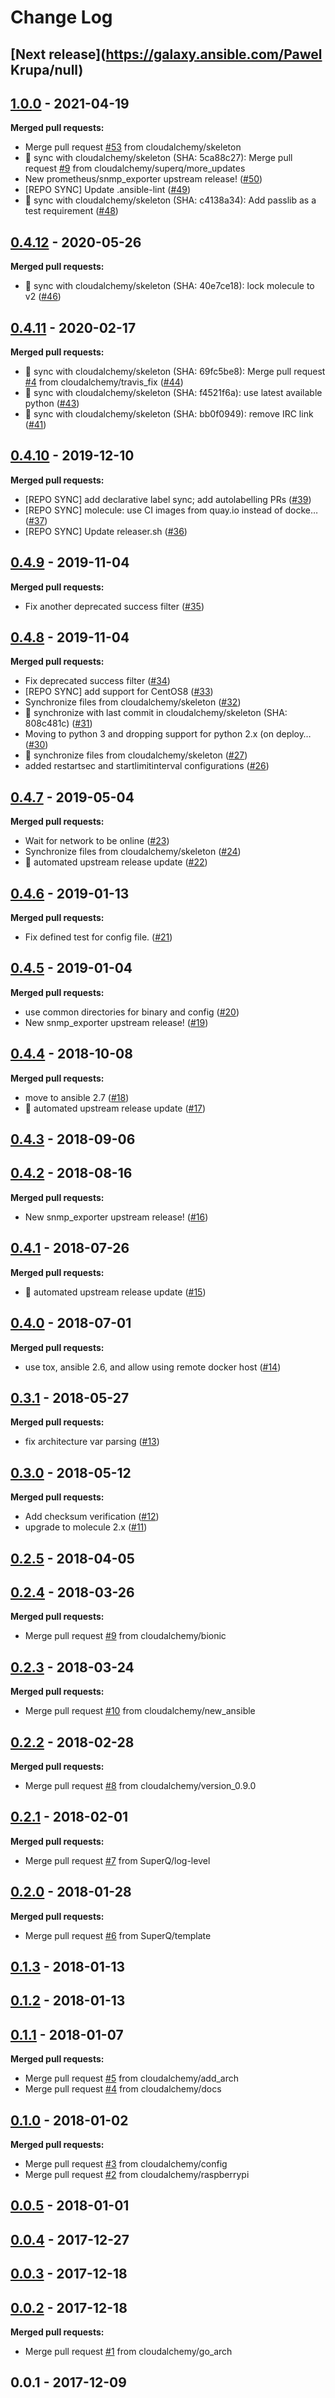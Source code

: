 # Change Log

## [**Next release**](https://galaxy.ansible.com/Pawel Krupa/null)

## [1.0.0] - 2021-04-19
**Merged pull requests:**

- Merge pull request [#53](https://github.com/cloudalchemy/ansible-snmp-exporter/issues/53) from cloudalchemy/skeleton
- :robot: sync with cloudalchemy/skeleton (SHA: 5ca88c27): Merge pull request [#9](https://github.com/cloudalchemy/ansible-snmp-exporter/issues/9) from cloudalchemy/superq/more_updates
- New prometheus/snmp_exporter upstream release! ([#50](https://github.com/cloudalchemy/ansible-snmp-exporter/issues/50))
- [REPO SYNC] Update .ansible-lint ([#49](https://github.com/cloudalchemy/ansible-snmp-exporter/issues/49))
- :robot: sync with cloudalchemy/skeleton (SHA: c4138a34): Add passlib as a test requirement ([#48](https://github.com/cloudalchemy/ansible-snmp-exporter/issues/48))


## [0.4.12] - 2020-05-26
**Merged pull requests:**

- :robot: sync with cloudalchemy/skeleton (SHA: 40e7ce18): lock molecule to v2 ([#46](https://github.com/cloudalchemy/ansible-snmp-exporter/issues/46))


## [0.4.11] - 2020-02-17
**Merged pull requests:**

- :robot: sync with cloudalchemy/skeleton (SHA: 69fc5be8): Merge pull request [#4](https://github.com/cloudalchemy/ansible-snmp-exporter/issues/4) from cloudalchemy/travis_fix ([#44](https://github.com/cloudalchemy/ansible-snmp-exporter/issues/44))
- :robot: sync with cloudalchemy/skeleton (SHA: f4521f6a): use latest available python ([#43](https://github.com/cloudalchemy/ansible-snmp-exporter/issues/43))
- :robot: sync with cloudalchemy/skeleton (SHA: bb0f0949): remove IRC link ([#41](https://github.com/cloudalchemy/ansible-snmp-exporter/issues/41))


## [0.4.10] - 2019-12-10
**Merged pull requests:**

- [REPO SYNC] add declarative label sync; add autolabelling PRs ([#39](https://github.com/cloudalchemy/ansible-snmp-exporter/issues/39))
- [REPO SYNC] molecule: use CI images from quay.io instead of docke… ([#37](https://github.com/cloudalchemy/ansible-snmp-exporter/issues/37))
- [REPO SYNC] Update releaser.sh ([#36](https://github.com/cloudalchemy/ansible-snmp-exporter/issues/36))


## [0.4.9] - 2019-11-04
**Merged pull requests:**

- Fix another deprecated success filter ([#35](https://github.com/cloudalchemy/ansible-snmp-exporter/issues/35))


## [0.4.8] - 2019-11-04
**Merged pull requests:**

- Fix deprecated success filter ([#34](https://github.com/cloudalchemy/ansible-snmp-exporter/issues/34))
- [REPO SYNC] add support for CentOS8 ([#33](https://github.com/cloudalchemy/ansible-snmp-exporter/issues/33))
- Synchronize files from cloudalchemy/skeleton ([#32](https://github.com/cloudalchemy/ansible-snmp-exporter/issues/32))
- :robot: synchronize with last commit in cloudalchemy/skeleton (SHA: 808c481c) ([#31](https://github.com/cloudalchemy/ansible-snmp-exporter/issues/31))
- Moving to python 3 and dropping support for python 2.x (on deploy… ([#30](https://github.com/cloudalchemy/ansible-snmp-exporter/issues/30))
- :robot: synchronize files from cloudalchemy/skeleton ([#27](https://github.com/cloudalchemy/ansible-snmp-exporter/issues/27))
- added restartsec and startlimitinterval configurations ([#26](https://github.com/cloudalchemy/ansible-snmp-exporter/issues/26))


## [0.4.7] - 2019-05-04
**Merged pull requests:**

- Wait for network to be online ([#23](https://github.com/cloudalchemy/ansible-snmp-exporter/issues/23))
- Synchronize files from cloudalchemy/skeleton ([#24](https://github.com/cloudalchemy/ansible-snmp-exporter/issues/24))
- :tada: automated upstream release update ([#22](https://github.com/cloudalchemy/ansible-snmp-exporter/issues/22))


## [0.4.6] - 2019-01-13
**Merged pull requests:**

- Fix defined test for config file. ([#21](https://github.com/cloudalchemy/ansible-snmp-exporter/issues/21))


## [0.4.5] - 2019-01-04
**Merged pull requests:**

- use common directories for binary and config ([#20](https://github.com/cloudalchemy/ansible-snmp-exporter/issues/20))
- New snmp_exporter upstream release! ([#19](https://github.com/cloudalchemy/ansible-snmp-exporter/issues/19))


## [0.4.4] - 2018-10-08
**Merged pull requests:**

- move to ansible 2.7 ([#18](https://github.com/cloudalchemy/ansible-snmp-exporter/issues/18))
- :tada: automated upstream release update ([#17](https://github.com/cloudalchemy/ansible-snmp-exporter/issues/17))


## [0.4.3] - 2018-09-06

## [0.4.2] - 2018-08-16
**Merged pull requests:**

- New snmp_exporter upstream release! ([#16](https://github.com/cloudalchemy/ansible-snmp-exporter/issues/16))


## [0.4.1] - 2018-07-26
**Merged pull requests:**

- :tada: automated upstream release update ([#15](https://github.com/cloudalchemy/ansible-snmp-exporter/issues/15))


## [0.4.0] - 2018-07-01
**Merged pull requests:**

- use tox, ansible 2.6, and allow using remote docker host ([#14](https://github.com/cloudalchemy/ansible-snmp-exporter/issues/14))


## [0.3.1] - 2018-05-27
**Merged pull requests:**

- fix architecture var parsing ([#13](https://github.com/cloudalchemy/ansible-snmp-exporter/issues/13))


## [0.3.0] - 2018-05-12
**Merged pull requests:**

- Add checksum verification ([#12](https://github.com/cloudalchemy/ansible-snmp-exporter/issues/12))
- upgrade to molecule 2.x ([#11](https://github.com/cloudalchemy/ansible-snmp-exporter/issues/11))


## [0.2.5] - 2018-04-05

## [0.2.4] - 2018-03-26
**Merged pull requests:**

- Merge pull request [#9](https://github.com/cloudalchemy/ansible-snmp-exporter/issues/9) from cloudalchemy/bionic


## [0.2.3] - 2018-03-24
**Merged pull requests:**

- Merge pull request [#10](https://github.com/cloudalchemy/ansible-snmp-exporter/issues/10) from cloudalchemy/new_ansible


## [0.2.2] - 2018-02-28
**Merged pull requests:**

- Merge pull request [#8](https://github.com/cloudalchemy/ansible-snmp-exporter/issues/8) from cloudalchemy/version_0.9.0


## [0.2.1] - 2018-02-01
**Merged pull requests:**

- Merge pull request [#7](https://github.com/cloudalchemy/ansible-snmp-exporter/issues/7) from SuperQ/log-level


## [0.2.0] - 2018-01-28
**Merged pull requests:**

- Merge pull request [#6](https://github.com/cloudalchemy/ansible-snmp-exporter/issues/6) from SuperQ/template


## [0.1.3] - 2018-01-13

## [0.1.2] - 2018-01-13

## [0.1.1] - 2018-01-07
**Merged pull requests:**

- Merge pull request [#5](https://github.com/cloudalchemy/ansible-snmp-exporter/issues/5) from cloudalchemy/add_arch
- Merge pull request [#4](https://github.com/cloudalchemy/ansible-snmp-exporter/issues/4) from cloudalchemy/docs


## [0.1.0] - 2018-01-02
**Merged pull requests:**

- Merge pull request [#3](https://github.com/cloudalchemy/ansible-snmp-exporter/issues/3) from cloudalchemy/config
- Merge pull request [#2](https://github.com/cloudalchemy/ansible-snmp-exporter/issues/2) from cloudalchemy/raspberrypi


## [0.0.5] - 2018-01-01

## [0.0.4] - 2017-12-27

## [0.0.3] - 2017-12-18

## [0.0.2] - 2017-12-18
**Merged pull requests:**

- Merge pull request [#1](https://github.com/cloudalchemy/ansible-snmp-exporter/issues/1) from cloudalchemy/go_arch


## 0.0.1 - 2017-12-09

[Unreleased]: https://github.com/cloudalchemy/ansible-snmp-exporter/compare/1.0.0...HEAD
[1.0.0]: https://github.com/cloudalchemy/ansible-snmp-exporter/compare/0.4.12...1.0.0
[0.4.12]: https://github.com/cloudalchemy/ansible-snmp-exporter/compare/0.4.11...0.4.12
[0.4.11]: https://github.com/cloudalchemy/ansible-snmp-exporter/compare/0.4.10...0.4.11
[0.4.10]: https://github.com/cloudalchemy/ansible-snmp-exporter/compare/0.4.9...0.4.10
[0.4.9]: https://github.com/cloudalchemy/ansible-snmp-exporter/compare/0.4.8...0.4.9
[0.4.8]: https://github.com/cloudalchemy/ansible-snmp-exporter/compare/0.4.7...0.4.8
[0.4.7]: https://github.com/cloudalchemy/ansible-snmp-exporter/compare/0.4.6...0.4.7
[0.4.6]: https://github.com/cloudalchemy/ansible-snmp-exporter/compare/0.4.5...0.4.6
[0.4.5]: https://github.com/cloudalchemy/ansible-snmp-exporter/compare/0.4.4...0.4.5
[0.4.4]: https://github.com/cloudalchemy/ansible-snmp-exporter/compare/0.4.3...0.4.4
[0.4.3]: https://github.com/cloudalchemy/ansible-snmp-exporter/compare/0.4.2...0.4.3
[0.4.2]: https://github.com/cloudalchemy/ansible-snmp-exporter/compare/0.4.1...0.4.2
[0.4.1]: https://github.com/cloudalchemy/ansible-snmp-exporter/compare/0.4.0...0.4.1
[0.4.0]: https://github.com/cloudalchemy/ansible-snmp-exporter/compare/0.3.1...0.4.0
[0.3.1]: https://github.com/cloudalchemy/ansible-snmp-exporter/compare/0.3.0...0.3.1
[0.3.0]: https://github.com/cloudalchemy/ansible-snmp-exporter/compare/0.2.5...0.3.0
[0.2.5]: https://github.com/cloudalchemy/ansible-snmp-exporter/compare/0.2.4...0.2.5
[0.2.4]: https://github.com/cloudalchemy/ansible-snmp-exporter/compare/0.2.3...0.2.4
[0.2.3]: https://github.com/cloudalchemy/ansible-snmp-exporter/compare/0.2.2...0.2.3
[0.2.2]: https://github.com/cloudalchemy/ansible-snmp-exporter/compare/0.2.1...0.2.2
[0.2.1]: https://github.com/cloudalchemy/ansible-snmp-exporter/compare/0.2.0...0.2.1
[0.2.0]: https://github.com/cloudalchemy/ansible-snmp-exporter/compare/0.1.3...0.2.0
[0.1.3]: https://github.com/cloudalchemy/ansible-snmp-exporter/compare/0.1.2...0.1.3
[0.1.2]: https://github.com/cloudalchemy/ansible-snmp-exporter/compare/0.1.1...0.1.2
[0.1.1]: https://github.com/cloudalchemy/ansible-snmp-exporter/compare/0.1.0...0.1.1
[0.1.0]: https://github.com/cloudalchemy/ansible-snmp-exporter/compare/0.0.5...0.1.0
[0.0.5]: https://github.com/cloudalchemy/ansible-snmp-exporter/compare/0.0.4...0.0.5
[0.0.4]: https://github.com/cloudalchemy/ansible-snmp-exporter/compare/0.0.3...0.0.4
[0.0.3]: https://github.com/cloudalchemy/ansible-snmp-exporter/compare/0.0.2...0.0.3
[0.0.2]: https://github.com/cloudalchemy/ansible-snmp-exporter/compare/0.0.1...0.0.2
